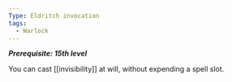 ```yaml
---
Type: Eldritch invocation
tags:
  - Warlock
---
```

**_Prerequisite: 15th level_**

You can cast [[invisibility]] at will, without expending a spell slot.